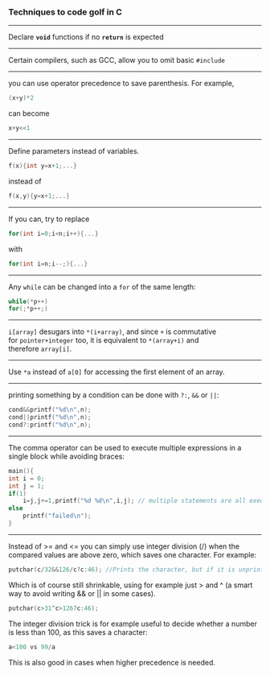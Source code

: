 
### Techniques to code golf in C

---

Declare **```void```** functions if no **```return```** is expected

---

Certain compilers, such as GCC, allow you to omit basic `#include`

---
you can use operator precedence to save parenthesis.  For example, 
```c
(x+y)*2
```

can become 

```c 
x+y<<1
```

---
Define parameters instead of variables. 

  ```c
  f(x){int y=x+1;...}
  ```
   instead of 
   ```c
   f(x,y){y=x+1;...}
   ```
---
If you can, try to replace 

  ```c
  for(int i=0;i<n;i++){...}
  ```
   with 
   ```c
   for(int i=n;i--;){...}
   ```
---
Any `while` can be changed into a `for` of the same length:

```c
while(*p++)
for(;*p++;)
```
---

`i[array]` desugars into `*(i+array)`, and since `+` is commutative for `pointer+integer` too, it is equivalent to `*(array+i)` and therefore `array[i]`.

---

 Use `*a` instead of `a[0]` for accessing the first element of an array.

---
printing something by a condition can be done with `?:`, `&&` or `||`:

```c
cond&&printf("%d\n",n);
cond||printf("%d\n",n);
cond?:printf("%d\n",n);
```
---
The comma operator can be used to execute multiple expressions in a single block while avoiding braces:

```c
main(){
int i = 0;
int j = 1;
if(1)
	i=j,j+=1,printf("%d %d\n",i,j); // multiple statements are all executed
else
	printf("failed\n");
}
```
---
 Instead of >= and <= you can simply use integer division (/) when the compared values are above zero, which saves one character. For example:

```c
putchar(c/32&&126/c?c:46); //Prints the character, but if it is unprintable print "."
```

Which is of course still shrinkable, using for example just > and ^ (a smart way to avoid writing && or || in some cases).

```c
putchar(c>31^c>126?c:46);
```

The integer division trick is for example useful to decide whether a number is less than 100, as this saves a character:

```c
a<100 vs 99/a
```

This is also good in cases when higher precedence is needed.
